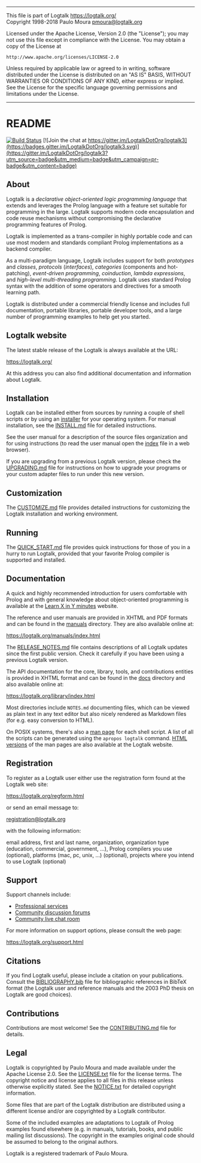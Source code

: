 ________________________________________________________________________

This file is part of Logtalk <https://logtalk.org/>  
Copyright 1998-2018 Paulo Moura <pmoura@logtalk.org>

Licensed under the Apache License, Version 2.0 (the "License");
you may not use this file except in compliance with the License.
You may obtain a copy of the License at

    http://www.apache.org/licenses/LICENSE-2.0

Unless required by applicable law or agreed to in writing, software
distributed under the License is distributed on an "AS IS" BASIS,
WITHOUT WARRANTIES OR CONDITIONS OF ANY KIND, either express or implied.
See the License for the specific language governing permissions and
limitations under the License.
________________________________________________________________________


README
======

[![Build Status](https://travis-ci.org/LogtalkDotOrg/logtalk3.svg?branch=master)](https://travis-ci.org/LogtalkDotOrg/logtalk3) [![Join the chat at https://gitter.im/LogtalkDotOrg/logtalk3](https://badges.gitter.im/LogtalkDotOrg/logtalk3.svg)](https://gitter.im/LogtalkDotOrg/logtalk3?utm_source=badge&utm_medium=badge&utm_campaign=pr-badge&utm_content=badge)


About
-----

Logtalk is a *declarative object-oriented logic programming language* that
extends and leverages the Prolog language with a feature set suitable for
programming in the large. Logtalk supports modern code encapsulation and
code reuse mechanisms without compromising the declarative programming
features of Prolog.

Logtalk is implemented as a trans-compiler in highly portable code and can
use most modern and standards compliant Prolog implementations as a backend
compiler.

As a multi-paradigm language, Logtalk includes support for both *prototypes*
and *classes*, *protocols* (*interfaces*), *categories* (components and
hot-patching), *event-driven programming*, *coinduction*, *lambda expressions*,
and *high-level multi-threading programming*. Logtalk uses standard Prolog
syntax with the addition of some operators and directives for a smooth learning
path.

Logtalk is distributed under a commercial friendly license and includes full
documentation, portable libraries, portable developer tools, and a large number
of programming examples to help get you started.


Logtalk website
---------------

The latest stable release of the Logtalk is always available at the URL:

<https://logtalk.org/>

At this address you can also find additional documentation and information
about Logtalk.


Installation
------------

Logtalk can be installed either from sources by running a couple of shell
scripts or by using an [installer](https://logtalk.org/download.html) for your
operating system. For manual installation, see the [INSTALL.md](INSTALL.md)
file for detailed instructions.

See the user manual for a description of the source files organization
and for using instructions (to read the user manual open the
[index](manuals/index.html) file in a web browser).

If you are upgrading from a previous Logtalk version, please check the
[UPGRADING.md](UPGRADING.md) file for instructions on how to upgrade your
programs or your custom adapter files to run under this new version.


Customization
-------------

The [CUSTOMIZE.md](CUSTOMIZE.md) file provides detailed instructions for
customizing the Logtalk installation and working environment.


Running
-------

The [QUICK_START.md](QUICK_START.md) file provides quick instructions for
those of you in a hurry to run Logtalk, provided that your favorite Prolog
compiler is supported and installed.


Documentation
-------------

A quick and highly recommended introduction for users comfortable with Prolog
and with general knowledge about object-oriented programming is available at
the [Learn X in Y minutes](https://learnxinyminutes.com/docs/logtalk/) website.

The reference and user manuals are provided in XHTML and PDF formats and can be
found in the [manuals](manuals/) directory. They are also available online at:

https://logtalk.org/manuals/index.html


The [RELEASE_NOTES.md](RELEASE_NOTES.md) file contains descriptions of all
Logtalk updates since the first public version. Check it carefully if you
have been using a previous Logtalk version.

The API documentation for the core, library, tools, and contributions entities
is provided in XHTML format and can be found in the [docs](docs/) directory and
also available online at:

https://logtalk.org/library/index.html

Most directories include `NOTES.md` documenting files, which can be viewed
as plain text in any text editor but also nicely rendered as Markdown files
(for e.g. easy conversion to HTML).

On POSIX systems, there's also a [man page](man/man1) for each shell script.
A list of all the scripts can be generated using the `apropos logtalk` command.
[HTML versions](https://logtalk.org/man/) of the man pages are also available
at the Logtalk website.


Registration
------------

To register as a Logtalk user either use the registration form found at
the Logtalk web site:

https://logtalk.org/regform.html

or send an email message to:

registration@logtalk.org

with the following information:

email address, first and last name, organization, organization type
(education, commercial, government, ...), Prolog compilers you use
(optional), platforms (mac, pc, unix, ...) (optional), projects where
you intend to use Logtalk (optional)


Support
-------

Support channels include:

* [Professional services](https://logtalk.pt/)
* [Community discussion forums](https://forums.logtalk.org/)
* [Community live chat room](https://gitter.im/LogtalkDotOrg/logtalk3)

For more information on support options, please consult the web page:

https://logtalk.org/support.html


Citations
---------

If you find Logtalk useful, please include a citation on your publications.
Consult the [BIBLIOGRAPHY.bib](BIBLIOGRAPHY.bib) file for bibliographic
references in BibTeX format (the Logtalk user and reference manuals and the
2003 PhD thesis on Logtalk are good choices).


Contributions
-------------

Contributions are most welcome! See the [CONTRIBUTING.md](CONTRIBUTING.md) file
for details.

Legal
-----

Logtalk is copyrighted by Paulo Moura and made available under the Apache
License 2.0. See the [LICENSE.txt](LICENSE.txt) file for the license terms.
The copyright notice and license applies to all files in this release unless
otherwise explicitly stated. See the [NOTICE.txt](NOTICE.txt) for detailed
copyright information.

Some files that are part of the Logtalk distribution are distributed using
a different license and/or are copyrighted by a Logtalk contributor.

Some of the included examples are adaptations to Logtalk of Prolog examples
found elsewhere (e.g. in manuals, tutorials, books, and public mailing list
discussions). The copyright in the examples original code should be assumed
to belong to the original authors.

Logtalk is a registered trademark of Paulo Moura.
